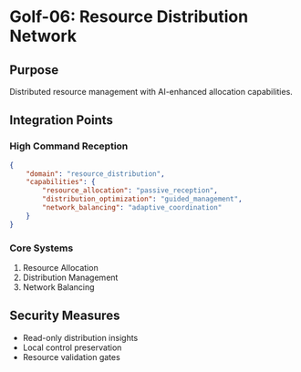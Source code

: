 # Golf-06: Resource Distribution Network

## Purpose

Distributed resource management with AI-enhanced allocation capabilities.

## Integration Points

### High Command Reception

```json
{
    "domain": "resource_distribution",
    "capabilities": {
        "resource_allocation": "passive_reception",
        "distribution_optimization": "guided_management",
        "network_balancing": "adaptive_coordination"
    }
}
```

### Core Systems

1. Resource Allocation
2. Distribution Management
3. Network Balancing

## Security Measures

- Read-only distribution insights
- Local control preservation
- Resource validation gates